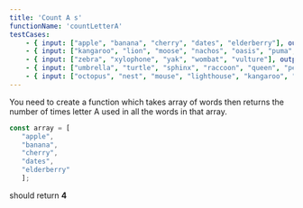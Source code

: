 ```yaml
---
title: 'Count A s'
functionName: 'countLetterA'
testCases:
    - { input: ["apple", "banana", "cherry", "dates", "elderberry"], output: 5 }
    - { input: ["kangaroo", "lion", "moose", "nachos", "oasis", "puma", "quiche", "robin", "sunflower", "tulip"], output: 5 }
    - { input: ["zebra", "xylophone", "yak", "wombat", "vulture"], output: 3 }
    - { input: ["umbrella", "turtle", "sphinx", "raccoon", "queen", "peacock"], output: 3 }
    - { input: ["octopus", "nest", "mouse", "lighthouse", "kangaroo", "jaguar", "igloo", "hot air balloon", "giraffe", "flamingo", "elephant"], output: 9 }
---
```


You need to create a function which takes array of words then returns the number of times letter A used in all the words in that array.

 ```js
const array = [
    "apple", 
    "banana",
    "cherry",
    "dates",
    "elderberry"
    ];
 ``` 
 should return **4**
